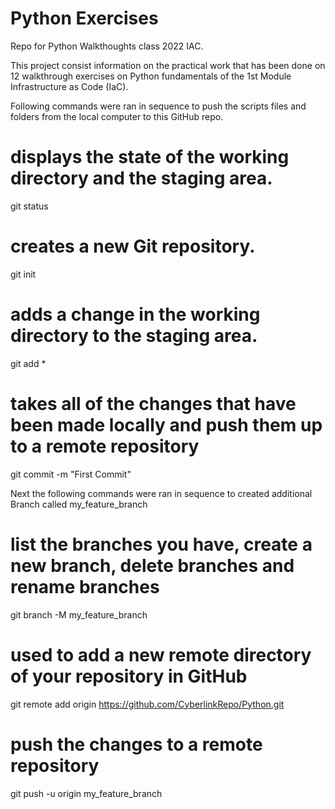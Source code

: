 # Python Exercises

Repo for Python Walkthoughts class 2022 IAC.

This project consist information on the practical work that has been done on 12 walkthrough exercises on Python fundamentals of the 1st Module Infrastructure as Code (IaC).

Following commands were ran in sequence to push the scripts files and folders from the local computer to this GitHub repo.

#  displays the state of the working directory and the staging area.
git status

#  creates a new Git repository.
git init 

#  adds a change in the working directory to the staging area.
git add * 

#  takes all of the changes that have been made locally and push them up to a remote repository
git commit -m "First Commit"

Next the following commands were ran in sequence to created additional Branch called my_feature_branch

#  list the branches you have, create a new branch, delete branches and rename branches
git branch -M my_feature_branch

#  used to add a new remote directory of your repository in GitHub
git remote add origin https://github.com/CyberlinkRepo/Python.git 

#  push the changes to a remote repository
git push -u origin my_feature_branch
